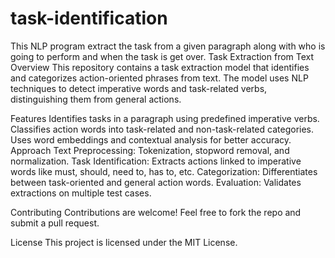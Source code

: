 # task-identification
This NLP program extract the task from a given paragraph along with who is going to perform and when the task is get over.
Task Extraction from Text
Overview
This repository contains a task extraction model that identifies and categorizes action-oriented phrases from text. The model uses NLP techniques to detect imperative words and task-related verbs, distinguishing them from general actions.

Features
Identifies tasks in a paragraph using predefined imperative verbs.
Classifies action words into task-related and non-task-related categories.
Uses word embeddings and contextual analysis for better accuracy.
Approach
Text Preprocessing: Tokenization, stopword removal, and normalization.
Task Identification: Extracts actions linked to imperative words like must, should, need to, has to, etc.
Categorization: Differentiates between task-oriented and general action words.
Evaluation: Validates extractions on multiple test cases.

Contributing
Contributions are welcome! Feel free to fork the repo and submit a pull request.

License
This project is licensed under the MIT License.
